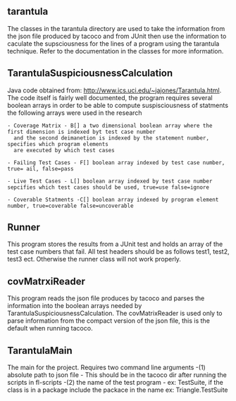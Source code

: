 tarantula
---------
The classes in the tarantula directory are used to take the information from the json file produced by tacoco and from JUnit then
use the information to caculate the supsciousness for the lines of a program using the tarantula technique. Refer to the documentation
in the classes for more information.

TarantulaSuspiciousnessCalculation
----------------------------------
Java code obtained from: http://www.ics.uci.edu/~jajones/Tarantula.html. The code itself is fairly well documented, the program 
requires several boolean arrays in order to be able to compute suspisciousness of statments the following arrays were used in the research

	- Coverage Matrix - B[] a two dimensional boolean array where the first dimension is indexed byt test case number
	  and the second deimanetion is indexed by the statement number, specifies which program elements
	  are executed by which test cases

	- Failing Test Cases - F[] boolean array indexed by test case number, true= ail, false=pass

	- Live Test Cases - L[] boolean array indexed by test case number sepcifies which test cases should be used, true=use false=ignore 

 	- Coverable Statments -C[] boolean array indexed by program element number, true=coverable false=uncoverable

Runner
------
This program stores the results from a JUnit test and holds an array of the test case numbers that fail. All
test headers should be as follows test1, test2, test3 ect. Otherwise the runner class will not work properly.

covMatrxiReader
---------------
This program reads the json file produces by tacoco and parses the information into the boolean arrays needed by 
TarantulaSuspiciousnessCalculation. The covMatrixReader is used only to parse information from the compact version of the json
file, this is the default when running tacoco.

TarantulaMain
--------------
The main for the project. Requires two command line arguments
	-(1) absolute path to json file - This should be in the tacoco dir after running the scripts in fl-scripts
	-(2) the name of the test program - ex: TestSuite, if the class is in a package include the packace in the name ex: Triangle.TestSuite
